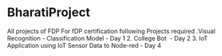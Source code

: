 # BharatiProject
All projects of FDP
For fDP certification following Projects required
.Visual Recognition - Classification Model - Day 1
2. College Bot  - Day 2
3. IoT Application using IoT Sensor Data to Node-red - Day 4
